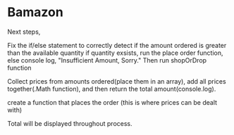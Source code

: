 # Bamazon

Next steps, 

Fix the if/else statement to correctly detect if the amount ordered is greater than the available quantity 
    if quantity exsists, run the place order function, else console log, "Insufficient Amount, Sorry." Then run shopOrDrop function

Collect prices from amounts ordered(place them in an array), add all prices together(.Math function), and then return the total amount(console.log). 

create a function that places the order (this is where prices can be dealt with)
    
Total will be displayed throughout process. 

